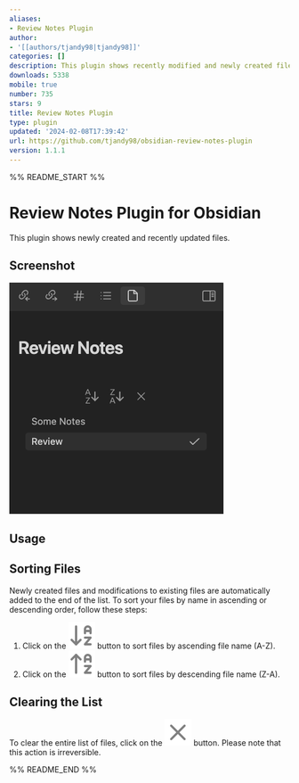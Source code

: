 ```yaml
---
aliases:
- Review Notes Plugin
author:
- '[[authors/tjandy98|tjandy98]]'
categories: []
description: This plugin shows recently modified and newly created files
downloads: 5338
mobile: true
number: 735
stars: 9
title: Review Notes Plugin
type: plugin
updated: '2024-02-08T17:39:42'
url: https://github.com/tjandy98/obsidian-review-notes-plugin
version: 1.1.1
---
```


%% README_START %%

# Review Notes Plugin for Obsidian

This plugin shows newly created and recently updated files.

## Screenshot

![sidebar](https://raw.githubusercontent.com/tjandy98/obsidian-review-notes-plugin/HEAD/docs/demo.png)

## Usage

## Sorting Files

Newly created files and modifications to existing files are automatically added to the end of the list. To sort your files by name in ascending or descending order, follow these steps:

1. Click on the ![ascending](https://raw.githubusercontent.com/tjandy98/obsidian-review-notes-plugin/HEAD/docs/arrow-down-a-z.svg) button to sort files by ascending file name (A-Z).
2. Click on the ![descending](https://raw.githubusercontent.com/tjandy98/obsidian-review-notes-plugin/HEAD/docs/arrow-up-a-z.svg) button to sort files by descending file name (Z-A).

## Clearing the List

To clear the entire list of files, click on the ![x](https://raw.githubusercontent.com/tjandy98/obsidian-review-notes-plugin/HEAD/docs/x.svg) button. Please note that this action is irreversible.


%% README_END %%